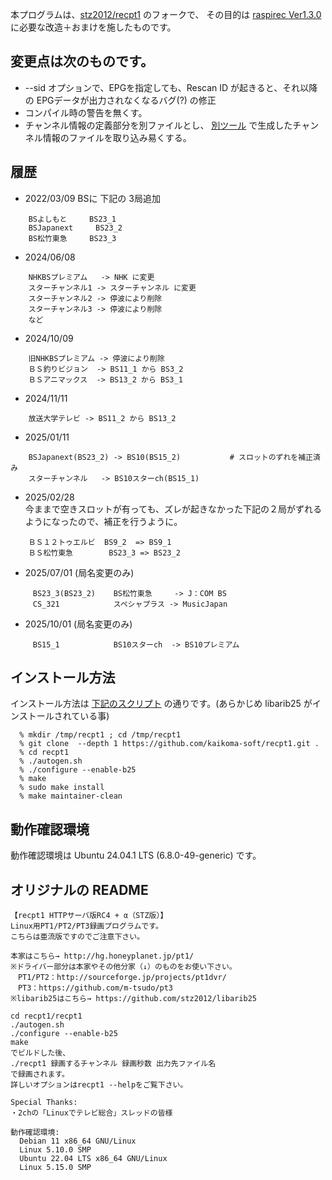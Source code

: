 
本プログラムは、[stz2012/recpt1](https://github.com/stz2012/recpt1) のフォークで、
その目的は [raspirec Ver1.3.0](https://github.com/kaikoma-soft/raspirec)
に必要な改造＋おまけを施したものです。

## 変更点は次のものです。

* --sid オプションで、EPGを指定しても、Rescan ID が起きると、それ以降の
   EPGデータが出力されなくなるバグ(?) の修正
* コンパイル時の警告を無くす。
* チャンネル情報の定義部分を別ファイルとし、
  [別ツール]( https://github.com/kaikoma-soft/mkChConvTable )
  で生成したチャンネル情報のファイルを取り込み易くする。

## 履歴

* 2022/03/09
  BSに 下記の 3局追加
```
    BSよしもと     BS23_1
    BSJapanext     BS23_2
    BS松竹東急     BS23_3
```
* 2024/06/08 
```
    NHKBSプレミアム   -> NHK に変更
    スターチャンネル1 -> スターチャンネル に変更
    スターチャンネル2 -> 停波により削除
    スターチャンネル3 -> 停波により削除
    など
```

* 2024/10/09
```
    旧NHKBSプレミアム -> 停波により削除
    ＢＳ釣りビジョン  -> BS11_1 から BS3_2
    ＢＳアニマックス  -> BS13_2 から BS3_1
```

* 2024/11/11
```
    放送大学テレビ -> BS11_2 から BS13_2
```

* 2025/01/11
```
    BSJapanext(BS23_2) -> BS10(BS15_2)           # スロットのずれを補正済み
    スターチャンネル   -> BS10スターch(BS15_1)
```

* 2025/02/28    
    今ままで空きスロットが有っても、ズレが起きなかった下記の２局がずれる
    ようになったので、補正を行うように。
    
```
    ＢＳ１２トゥエルビ  BS9_2  => BS9_1
    ＢＳ松竹東急        BS23_3 => BS23_2
```

* 2025/07/01      (局名変更のみ)
   
```
     BS23_3(BS23_2)    BS松竹東急     -> J：COM BS
     CS_321            スペシャプラス -> MusicJapan
```

* 2025/10/01    (局名変更のみ)
   
```
     BS15_1            BS10スターch  -> BS10プレミアム
```

## インストール方法

インストール方法は
[下記のスクリプト](https://gist.github.com/kaikoma-soft/252e623b1f8937e8a091dbda9695bed1#file-recpt1_install-sh)
の通りです。(あらかじめ libarib25 がインストールされている事)
```
  % mkdir /tmp/recpt1 ; cd /tmp/recpt1
  % git clone  --depth 1 https://github.com/kaikoma-soft/recpt1.git .
  % cd recpt1
  % ./autogen.sh
  % ./configure --enable-b25
  % make 
  % sudo make install
  % make maintainer-clean
```


## 動作確認環境

動作確認環境は Ubuntu 24.04.1 LTS (6.8.0-49-generic) です。

## オリジナルの README
```
【recpt1 HTTPサーバ版RC4 + α（STZ版）】
Linux用PT1/PT2/PT3録画プログラムです。
こちらは亜流版ですのでご注意下さい。

本家はこちら→ http://hg.honeyplanet.jp/pt1/
※ドライバー部分は本家やその他分家（↓）のものをお使い下さい。
　PT1/PT2：http://sourceforge.jp/projects/pt1dvr/
　PT3：https://github.com/m-tsudo/pt3
※libarib25はこちら→ https://github.com/stz2012/libarib25

cd recpt1/recpt1
./autogen.sh
./configure --enable-b25
make
でビルドした後、
./recpt1 録画するチャンネル 録画秒数 出力先ファイル名
で録画されます。
詳しいオプションはrecpt1 --helpをご覧下さい。

Special Thanks:
・2chの「Linuxでテレビ総合」スレッドの皆様

動作確認環境:
  Debian 11 x86_64 GNU/Linux
  Linux 5.10.0 SMP
  Ubuntu 22.04 LTS x86_64 GNU/Linux
  Linux 5.15.0 SMP
```
